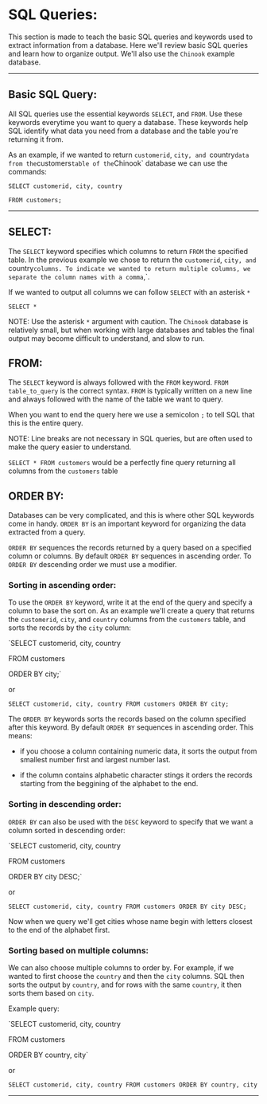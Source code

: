 # SQL Queries:

This section is made to teach the basic SQL queries and keywords used to extract information from a database. Here we'll review basic SQL queries and learn how to organize output. We'll also use the `Chinook` example database.

---

## Basic SQL Query:

All SQL queries use the essential keywords `SELECT`, and `FROM`. Use these keywords everytime you want to query a database. These keywords help SQL identify what data you need from a database and the table you're returning it from.

As an example, if we wanted to return `customerid`, `city, and `country` data from the `customers` table of the `Chinook` database we can use the commands:

`SELECT customerid, city, country`

`FROM customers;`

---

## SELECT:

The `SELECT` keyword specifies which columns to return `FROM` the specified table. In the previous example we chose to return the `customerid`, `city, and `country` columns. To indicate we wanted to return multiple columns, we separate the column names with a comma `,`. 

If we wanted to output all columns we can follow `SELECT` with an asterisk `*`

`SELECT *`

NOTE: Use the asterisk `*` argument with caution. The `Chinook` database is relatively small, but when working with large databases and tables the final output may become difficult to understand, and slow to run.

## FROM:

The `SELECT` keyword is always followed with the `FROM` keyword. `FROM table_to_query` is the correct syntax. `FROM` is typically written on a new line and always followed with the name of the table we want to query. 

When you want to end the query here we use a semicolon `;` to tell SQL that this is the entire query.

NOTE: Line breaks are not necessary in SQL queries, but are often used to make the query easier to understand. 

`SELECT * FROM customers` would be a perfectly fine query returning all columns from the `customers` table

## ORDER BY:

Databases can be very complicated, and this is where other SQL keywords come in handy. `ORDER BY` is an important keyword for organizing the data extracted from a query. 

`ORDER BY` sequences the records returned by a query based on a specified column or columns. By default `ORDER BY` sequences in ascending order. To `ORDER BY` descending order we must use a modifier.

### Sorting in ascending order:

To use the `ORDER BY` keyword, write it at the end of the query and specify a column to base the sort on. As an example we'll create a query that returns the `customerid`, `city`, and `country` columns from the `customers` table, and sorts the records by the `city` column:

`SELECT customerid, city, country

FROM customers

ORDER BY city;`

or

`SELECT customerid, city, country FROM customers ORDER BY city;`

The `ORDER BY` keywords sorts the records based on the column specified after this keyword. By default `ORDER BY` sequences in ascending order. This means:

* if you choose a column containing numeric data, it sorts the output from smallest number first and largest number last.

* if the column contains alphabetic character stings it orders the records starting from the beggining of the alphabet to the end.

### Sorting in descending order:

`ORDER BY` can also be used with the `DESC` keyword to specify that we want a column sorted in descending order:

`SELECT customerid, city, country

FROM customers

ORDER BY city DESC;`

or

`SELECT customerid, city, country FROM customers ORDER BY city DESC;`

Now when we query we'll get cities whose name begin with letters closest to the end of the alphabet first.

### Sorting based on multiple columns:

We can also choose multiple columns to order by. For example, if we wanted to first choose the `country` and then the `city` columns. SQL then sorts the output by `country`, and for rows with the same `country`, it then sorts them based on `city`.

Example query:

`SELECT customerid, city, country

FROM customers

ORDER BY country, city`

or

`SELECT customerid, city, country FROM customers ORDER BY country, city`

---
